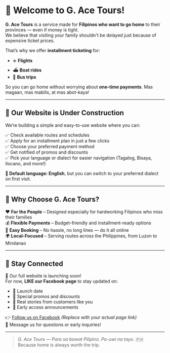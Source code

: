 # 👋 Welcome to G. Ace Tours!

**G. Ace Tours** is a service made for **Filipinos who want to go home** to their provinces — even if money is tight.  
We believe that visiting your family shouldn't be delayed just because of expensive ticket prices.

That’s why we offer **installment ticketing** for:

- ✈️ **Flights**
- ⛴️ **Boat rides**
- 🚌 **Bus trips**

So you can go home without worrying about **one-time payments**. Mas magaan, mas mabilis, at mas abot-kaya!

---

## 🚧 Our Website is Under Construction

We’re building a simple and easy-to-use website where you can:

✅ Check available routes and schedules  
✅ Apply for an installment plan in just a few clicks  
✅ Choose your preferred payment method  
✅ Get notified of promos and discounts  
✅ Pick your language or dialect for easier navigation (Tagalog, Bisaya, Ilocano, and more!)

**🎯 Default language: English**, but you can switch to your preferred dialect on first visit.

---

## 🎉 Why Choose G. Ace Tours?

❤️ **For the People** – Designed especially for hardworking Filipinos who miss their families  
💰 **Flexible Payments** – Budget-friendly and installment-ready options  
📲 **Easy Booking** – No hassle, no long lines — do it all online  
🌍 **Local-Focused** – Serving routes across the Philippines, from Luzon to Mindanao

---

## 📢 Stay Connected

📌 Our full website is launching soon!  
For now, **LIKE our Facebook page** to stay updated on:

- 🚀 Launch date
- 🤑 Special promos and discounts
- 💬 Real stories from customers like you
- 🔔 Early access announcements

👉 [Follow us on Facebook](https://www.facebook.com/profile.php?id=61577139861170) *(Replace with your actual page link)*  
📩 Message us for questions or early inquiries!

---

> _G. Ace Tours — Para sa bawat Pilipino. Pa-uwi na tayo._ 🇵🇭  
> Because home is always worth the trip.
